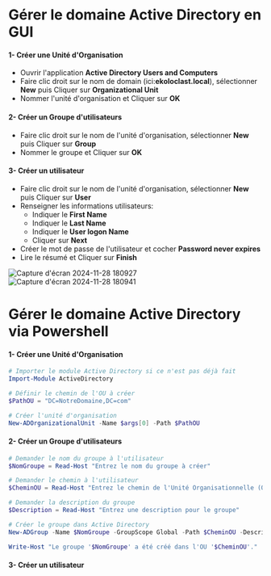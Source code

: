 # Gérer le domaine Active Directory en GUI

#### 1- Créer une Unité d'Organisation

- Ouvrir l'application **Active Directory Users and Computers**
- Faire clic droit sur le nom de domain (ici:**ekoloclast.local**), sélectionner **New** puis Cliquer sur **Organizational Unit**
- Nommer l'unité d'organisation et Cliquer sur **OK**

#### 2- Créer un Groupe d'utilisateurs
- Faire clic droit sur le nom de l'unité d'organisation, sélectionner **New** puis Cliquer sur **Group**
- Nommer le groupe et Cliquer sur **OK**

#### 3- Créer un utilisateur 
- Faire clic droit sur le nom de l'unité d'organisation, sélectionner **New** puis Cliquer sur **User**
- Renseigner les informations utilisateurs:
	- Indiquer le **First Name**
	- Indiquer le **Last Name**
	- Indiquer le **User logon Name**
	- Cliquer sur **Next**
- Créer le mot de passe de l'utilisateur et cocher **Password never expires**
- Lire le résumé et Cliquer sur **Finish**

![Capture d'écran 2024-11-28 180927](https://github.com/user-attachments/assets/97b2556b-3490-4b84-ad19-cc5d33520e73)
![Capture d'écran 2024-11-28 180941](https://github.com/user-attachments/assets/0bcaf208-c7a9-4a4f-8602-d34de62db0e3)

# Gérer le domaine Active Directory via Powershell

#### 1- Créer une Unité d'Organisation

```powershell
# Importer le module Active Directory si ce n'est pas déjà fait
Import-Module ActiveDirectory

# Définir le chemin de l'OU à créer
$PathOU = "DC=NotreDomaine,DC=com"

# Créer l'unité d'organisation
New-ADOrganizationalUnit -Name $args[0] -Path $PathOU
```

#### 2- Créer un Groupe d'utilisateurs

```powershell
# Demander le nom du groupe à l'utilisateur
$NomGroupe = Read-Host "Entrez le nom du groupe à créer"

# Demander le chemin à l'utilisateur
$CheminOU = Read-Host "Entrez le chemin de l'Unité Organisationnelle (OU) dans le format 'OU=Groupes,DC=mondomaine,DC=com'"

# Demander la description du groupe
$Description = Read-Host "Entrez une description pour le groupe"

# Créer le groupe dans Active Directory
New-ADGroup -Name $NomGroupe -GroupScope Global -Path $CheminOU -Description $Description -PassThru

Write-Host "Le groupe '$NomGroupe' a été créé dans l'OU '$CheminOU'."
```

#### 3- Créer un utilisateur 
